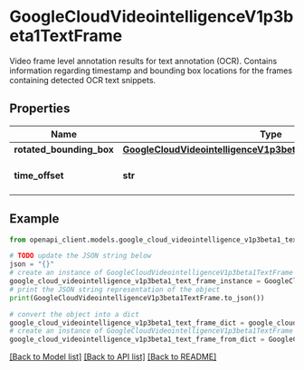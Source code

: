 # GoogleCloudVideointelligenceV1p3beta1TextFrame

Video frame level annotation results for text annotation (OCR). Contains information regarding timestamp and bounding box locations for the frames containing detected OCR text snippets.

## Properties

Name | Type | Description | Notes
------------ | ------------- | ------------- | -------------
**rotated_bounding_box** | [**GoogleCloudVideointelligenceV1p3beta1NormalizedBoundingPoly**](GoogleCloudVideointelligenceV1p3beta1NormalizedBoundingPoly.md) |  | [optional] 
**time_offset** | **str** | Timestamp of this frame. | [optional] 

## Example

```python
from openapi_client.models.google_cloud_videointelligence_v1p3beta1_text_frame import GoogleCloudVideointelligenceV1p3beta1TextFrame

# TODO update the JSON string below
json = "{}"
# create an instance of GoogleCloudVideointelligenceV1p3beta1TextFrame from a JSON string
google_cloud_videointelligence_v1p3beta1_text_frame_instance = GoogleCloudVideointelligenceV1p3beta1TextFrame.from_json(json)
# print the JSON string representation of the object
print(GoogleCloudVideointelligenceV1p3beta1TextFrame.to_json())

# convert the object into a dict
google_cloud_videointelligence_v1p3beta1_text_frame_dict = google_cloud_videointelligence_v1p3beta1_text_frame_instance.to_dict()
# create an instance of GoogleCloudVideointelligenceV1p3beta1TextFrame from a dict
google_cloud_videointelligence_v1p3beta1_text_frame_from_dict = GoogleCloudVideointelligenceV1p3beta1TextFrame.from_dict(google_cloud_videointelligence_v1p3beta1_text_frame_dict)
```
[[Back to Model list]](../README.md#documentation-for-models) [[Back to API list]](../README.md#documentation-for-api-endpoints) [[Back to README]](../README.md)



